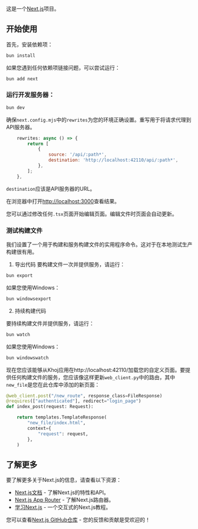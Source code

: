 这是一个[Next.js](https://nextjs.org/)项目。

## 开始使用

首先，安装依赖项：

```bash
bun install
```

如果您遇到任何依赖项链接问题，可以尝试运行：

```bash
bun add next
```

### 运行开发服务器：

```bash
bun dev
```

确保`next.config.mjs`中的`rewrites`为您的环境正确设置。重写用于将请求代理到API服务器。

```js
    rewrites: async () => {
        return [
            {
                source: '/api/:path*',
                destination: 'http://localhost:42110/api/:path*',
            },
        ];
    },
```

`destination`应该是API服务器的URL。

在浏览器中打开[http://localhost:3000](http://localhost:3000)查看结果。

您可以通过修改任何`.tsx`页面开始编辑页面。编辑文件时页面会自动更新。

### 测试构建文件

我们设置了一个用于构建和服务构建文件的实用程序命令。这对于在本地测试生产构建很有用。

1. 导出代码
   要构建文件一次并提供服务，请运行：

```bash
bun export
```

如果您使用Windows：

```bash
bun windowsexport
```

2. 持续构建代码

要持续构建文件并提供服务，请运行：

```bash
bun watch
```

如果您使用Windows：

```bash
bun windowswatch
```

现在您应该能够从Khoj应用在http://localhost:42110/加载您的自定义页面。要提供任何构建文件的服务，您应该像这样更新`web_client.py`中的路由，其中`new_file`是您在此仓库中添加的新页面：

```python
@web_client.post("/new_route", response_class=FileResponse)
@requires(["authenticated"], redirect="login_page")
def index_post(request: Request):

    return templates.TemplateResponse(
        "new_file/index.html",
        context={
            "request": request,
        },
    )
```

## 了解更多

要了解更多关于Next.js的信息，请查看以下资源：

- [Next.js文档](https://nextjs.org/docs) - 了解Next.js的特性和API。
- [Next.js App Router](https://nextjs.org/docs/app) - 了解Next.js路由器。
- [学习Next.js](https://nextjs.org/learn) - 一个交互式的Next.js教程。

您可以查看[Next.js GitHub仓库](https://github.com/vercel/next.js/) - 您的反馈和贡献是受欢迎的！
